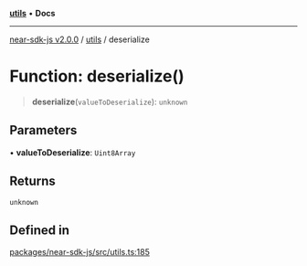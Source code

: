 [**utils**](../README.md) • **Docs**

***

[near-sdk-js v2.0.0](../../packages.md) / [utils](../README.md) / deserialize

# Function: deserialize()

> **deserialize**(`valueToDeserialize`): `unknown`

## Parameters

• **valueToDeserialize**: `Uint8Array`

## Returns

`unknown`

## Defined in

[packages/near-sdk-js/src/utils.ts:185](https://github.com/LimeChain/near-sdk-js/blob/5530eb605b430589e35fde22ec4943fa536f58d1/packages/near-sdk-js/src/utils.ts#L185)
